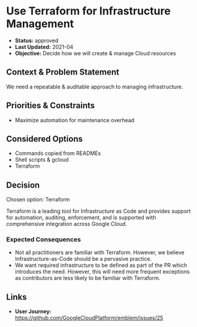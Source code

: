 # Use Terraform for Infrastructure Management

* **Status:** approved
* **Last Updated:** 2021-04
* **Objective:** Decide how we will create & manage Cloud resources

## Context & Problem Statement

We need a repeatable &  auditable approach to managing infrastructure.

## Priorities & Constraints <!-- optional -->

* Maximize automation for maintenance overhead

## Considered Options

* Commands copied from READMEs
* Shell scripts & gcloud
* Terraform

## Decision

Chosen option: Terraform

Terraform is a leading tool for Infrastructure as Code and provides support for automation, auditing, enforcement, and is supported with comprehensive integration across Google Cloud.

### Expected Consequences <!-- optional -->

* Not all practitioners are familiar with Terraform. However, we believe Infrastructure-as-Code should be a pervasive practice.
* We want required infrastructure to be defined as part of the PR which introduces the need. However, this will need more frequent exceptions as contributors are less likely to be familiar with Terraform.

## Links

* **User Journey:** https://github.com/GoogleCloudPlatform/emblem/issues/25
